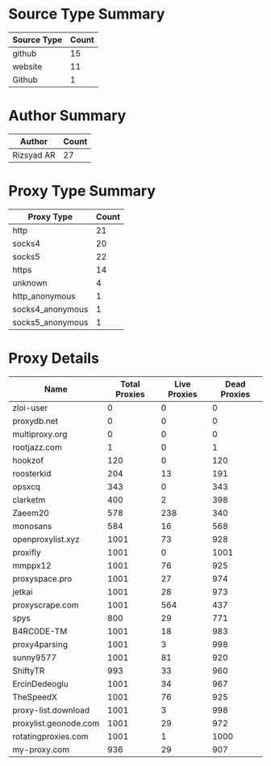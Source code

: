 # Source Type Summary

| Source Type | Count |
|-------------|-------|
| github | 15 |
| website | 11 |
| Github | 1 |


# Author Summary

| Author | Count |
|--------|-------|
| Rizsyad AR | 27 |


# Proxy Type Summary

| Proxy Type | Count |
|------------|-------|
| http | 21 |
| socks4 | 20 |
| socks5 | 22 |
| https | 14 |
| unknown | 4 |
| http_anonymous | 1 |
| socks4_anonymous | 1 |
| socks5_anonymous | 1 |


# Proxy Details

| Name | Total Proxies | Live Proxies | Dead Proxies |
|------|---------------|--------------|---------------|
| zloi-user | 0 | 0 | 0 |
| proxydb.net | 0 | 0 | 0 |
| multiproxy.org | 0 | 0 | 0 |
| rootjazz.com | 1 | 0 | 1 |
| hookzof | 120 | 0 | 120 |
| roosterkid | 204 | 13 | 191 |
| opsxcq | 343 | 0 | 343 |
| clarketm | 400 | 2 | 398 |
| Zaeem20 | 578 | 238 | 340 |
| monosans | 584 | 16 | 568 |
| openproxylist.xyz | 1001 | 73 | 928 |
| proxifly | 1001 | 0 | 1001 |
| mmppx12 | 1001 | 76 | 925 |
| proxyspace.pro | 1001 | 27 | 974 |
| jetkai | 1001 | 28 | 973 |
| proxyscrape.com | 1001 | 564 | 437 |
| spys | 800 | 29 | 771 |
| B4RC0DE-TM | 1001 | 18 | 983 |
| proxy4parsing | 1001 | 3 | 998 |
| sunny9577 | 1001 | 81 | 920 |
| ShiftyTR | 993 | 33 | 960 |
| ErcinDedeoglu | 1001 | 34 | 967 |
| TheSpeedX | 1001 | 76 | 925 |
| proxy-list.download | 1001 | 3 | 998 |
| proxylist.geonode.com | 1001 | 29 | 972 |
| rotatingproxies.com | 1001 | 1 | 1000 |
| my-proxy.com | 936 | 29 | 907 |

